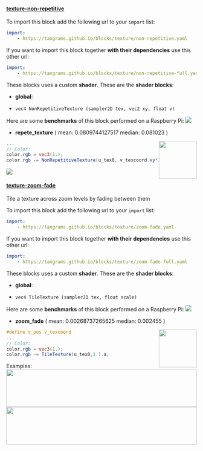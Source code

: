 

#### [texture-non-repetitive](http://tangrams.github.io/blocks/#texture-non-repetitive) <a href="https://github.com/tangrams/blocks/blob/gh-pages/texture/non-repetitive.yaml" target="_blank"><i class="fa fa-github" aria-hidden="true"></i></a>



To import this block add the following url to your `import` list:

```yaml
import:
    - https://tangrams.github.io/blocks/texture/non-repetitive.yaml
```




If you want to import this block together **with their dependencies** use this other url:

```yaml
import:
    - https://tangrams.github.io/blocks/texture/non-repetitive-full.yaml
```


These blocks uses a custom **shader**.
These are the **shader blocks**:

- **global**:
 + `vec4 NonRepetitiveTexture (sampler2D tex, vec2 xy, float v)`

Here are some **benchmarks** of this block performed on a Raspberry Pi:
[![](http://tangrams.github.io/blocks/./texture/test/texture-non-repetitive.png)](http://tangrams.github.io/blocks/test.html?test=./texture/test/texture-non-repetitive.json)

- **repete_texture** ( mean: 0.0809744127517 median: 0.081023 )

<a href="http://thebookofshaders.com/edit.php#http://tangrams.github.io/blocks/./texture/test/non-repetitive-repete_texture.frag"><img src="http://tangrams.github.io/blocks/./texture/test/non-repetitive-repete_texture.png" style="width:100px; height:100px; float: right; left: 55px;"></a>

```glsl
...
// Color:
color.rgb = vec3(1.);
color.rgb -= NonRepetitiveTexture(u_tex0, v_texcoord.xy*10., 1.).a;

```


![](https://mapzen.com/common/styleguide/images/divider/compass-red.png)


#### [texture-zoom-fade](http://tangrams.github.io/blocks/#texture-zoom-fade) <a href="https://github.com/tangrams/blocks/blob/gh-pages/texture/zoom-fade.yaml" target="_blank"><i class="fa fa-github" aria-hidden="true"></i></a>

Tile a texture across zoom levels by fading between them



To import this block add the following url to your `import` list:

```yaml
import:
    - https://tangrams.github.io/blocks/texture/zoom-fade.yaml
```




If you want to import this block together **with their dependencies** use this other url:

```yaml
import:
    - https://tangrams.github.io/blocks/texture/zoom-fade-full.yaml
```


These blocks uses a custom **shader**.
These are the **shader blocks**:

- **global**:
 + `vec4 TileTexture (sampler2D tex, float scale)`

Here are some **benchmarks** of this block performed on a Raspberry Pi:
[![](http://tangrams.github.io/blocks/./texture/test/texture-zoom-fade.png)](http://tangrams.github.io/blocks/test.html?test=./texture/test/texture-zoom-fade.json)

- **zoom_fade** ( mean: 0.00268737265625 median: 0.002455 )

<a href="http://thebookofshaders.com/edit.php#http://tangrams.github.io/blocks/./texture/test/zoom-fade-zoom_fade.frag"><img src="http://tangrams.github.io/blocks/./texture/test/zoom-fade-zoom_fade.png" style="width:100px; height:100px; float: right; left: 55px;"></a>

```glsl
#define v_pos v_texcoord
...
// Color:
color.rgb = vec3(1.);
color.rgb -= TileTexture(u_tex0,1.).a;

```


Examples:
<a href="https://mapzen.com/tangram/play/?scene=https://tangrams.github.io/tangram-sandbox/styles/crosshatch.yaml&lines=76" target="_blank">
<img src="https://tangrams.github.io/tangram-sandbox/styles/crosshatch.png" style="width: 100%; height: 100px; object-fit: cover;">
</a>
<a href="https://mapzen.com/tangram/play/?scene=https://tangrams.github.io/tangram-sandbox/styles/pericoli.yaml&lines=121" target="_blank">
<img src="https://tangrams.github.io/tangram-sandbox/styles/pericoli.png" style="width: 100%; height: 100px; object-fit: cover;">
</a>

